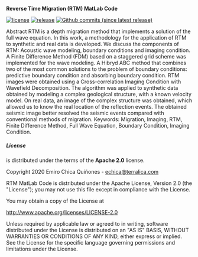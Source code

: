 **Reverse Time Migration (RTM) MatLab Code**
<!---
Readme for Github repository only. (Get's selected before *.rst file)
-->

[![license](https://img.shields.io/github/license/gimli-org/gimli.svg?style=flat-square)](http://www.apache.org/licenses/LICENSE-2.0)
[![release](https://img.shields.io/github/release/gimli-org/gimli.svg?style=flat-square)](https://github.com/ejchicaq-unal/RTM-MatLab-Code/releases/latest)
[![Github commits (since latest release)](https://img.shields.io/github/commits-since/ejchicaq-unal/RTM-MatLab-Code/latest.svg?style=flat-square)](https://github.com/ejchicaq-unal/RTM-MatLab-Code)


Abstract
RTM is a depth migration method that implements a solution of the full wave equation. In this work, a methodology for the application of RTM to synthetic and real data is developed. We discuss the components of RTM: Acoustic wave modeling, boundary conditions and imaging condition. A Finite Difference Method (FDM) based on a staggered grid scheme was implemented for the wave modeling. A Hibryd ABC method that combines two of the most common solutions to the problem of boundary conditions: predictive boundary condition and absorbing boundary condition. RTM images were obtained using a Cross-correlation Imaging Condition with Wavefield Decomposition. The algorithm was applied to synthetic data obtained by modeling a complex geological structure, with a known velocity model. On real data, an image of the complex structure was obtained, which allowed us to know the real location of the reflection events. The obtained seismic image better resolved the seismic events compared with conventional methods of migration.
Keywords: Migration, Imaging, RTM, Finite Difference Method, Full Wave Equation, Boundary Condition, Imaging Condition.

##### License

 is distributed under the terms of the **Apache 2.0** license.

Copyright 2020 Emiro Chica Quiñones - echica@terralica.com

RTM MatLab Code is distributed under the Apache License, Version 2.0 (the "License");
you may not use this file except in compliance with the License.

You may obtain a copy of the License at

  http://www.apache.org/licenses/LICENSE-2.0

Unless required by applicable law or agreed to in writing, software distributed under the License is distributed on an "AS IS" BASIS, WITHOUT WARRANTIES OR CONDITIONS OF ANY KIND, either express or implied. See the License for the specific language governing permissions and limitations under the License.
